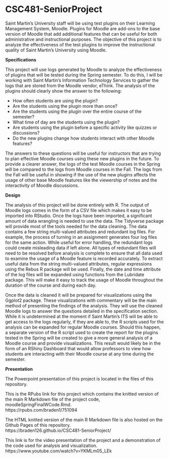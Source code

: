 # CSC481-SeniorProject

<p>Saint Martin’s University staff will be using test plugins on their Learning Management System, Moodle. Plugins for Moodle are add-ons to the base version of Moodle that add additional features that can be useful for both administrative and instructional purposes. The objective of this project is to analyze the effectiveness of the test plugins to improve the instructional quality of Saint Martin’s University using Moodle.</p>
<p><strong>Specifications</strong></p>
<p>This project will use logs generated by Moodle to analyze the effectiveness of plugins that will be tested during the Spring semester. To do this, I will be working with Saint Martin’s Information Technology Services to gather the logs that are stored from the Moodle vendor, eThink. The analysis of the plugins should clearly show the answer to the following:
<ul>
  <li>How often students are using the plugin?</li>
<li>Are the students using the plugin more than once?</li>
<li>Are the students using the plugin over the entire course of the semester?</li>
<li>What time of day are the students using the plugin?</li>
<li>Are students using the plugin before a specific activity like quizzes or discussions?</li>
<li>Do the new plugins change how students interact with other Moodle features?</li>
</ul>
<p>The answers to these questions will be useful for instructors that are trying to plan effective Moodle courses using these new plugins in the future. To provide a clearer answer, the logs of the test Moodle courses in the Spring will be compared to the logs from Moodle courses in the Fall. The logs from the Fall will be useful in showing if the use of the new plugins affects the usage of other base Moodle features like the viewership of notes and the interactivity of Moodle discussions.
</p>

<p><strong>Design</strong></p>
<p>The analysis of this project will be done entirely with R. The output of Moodle logs comes in the form of a CSV file which makes it easy to be imported into RStudio. Once the logs have been imported, a significant amount of data wrangling is needed to use the data. The Tidyverse package will provide most of the tools needed for the data cleaning. The data contains a few string multi-valued attributes and redundant log files. For example, the process of turning in an assignment generates four log files for the same action. While useful for error handling, the redundant logs could create misleading data if left alone. All types of redundant files will need to be resolved before analysis is complete to ensure that all data used to examine the usage of a Moodle feature is recorded accurately. To extract useful data from the string multi-valued attributes, regular expressions using the Rebus R package will be used. Finally, the date and time attribute of the log files will be expanded using functions from the Lubridate package. This will make it easy to track the usage of Moodle throughout the duration of the course and during each day. </p>

<p>Once the data is cleaned it will be prepared for visualizations using the Ggplot2 package. These visualizations with commentary will be the main method of presenting the findings of the analysis. They will use the cleaned Moodle logs to answer the questions detailed in the specification section. While it is undetermined at the moment if Saint Martin’s ITS will be able to get access to the logs regularly, if they are able to, the R scripts used for the analysis can be expanded for regular Moodle courses. Should this happen, a separate version of the R script used to create the report for the plugins tested in the Spring will be created to give a more general analysis of a Moodle course and provide visualizations. This result would likely be in the form of an RShiny Dashboard that would allow professors to view how students are interacting with their Moodle course at any time during the semester.</p>

<p><strong> Presentation </strong></p>

<p>The Powerpoint presentation of this project is located in the files of this repository.</p>

<p>This is the RPubs link for this project which contains the knitted version of the main R Markdown file of the project code, moodleSpringFinalWCode.Rmd.<br>
https://rpubs.com/braden1/751094</p>

<p>The HTML knitted version of the main R Markdown file is also hosted on the Github Pages of this repository.<br>
https://braden126.github.io/CSC481-SeniorProject/</p>

<p>This link is for the video presentation of the project and a demonstration of the code used for analysis and visualization.<br>
https://www.youtube.com/watch?v=YKMLm05_LEk</p>





